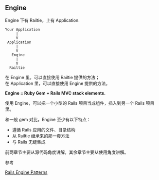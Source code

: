 ## Engine

Engine 下有 Railtie，上有 Application.

```
Your Application
     |
     V
 Application
     |
     V
   Engine
     |
     V
  Railtie
```

在 Engine 里，可以直接使用 Railtie 提供的方法；
<br>
在 Application 里，可以直接使用 Engine 提供的方法。

**Engine = Ruby Gem + Rails MVC stack elements.**

使用 Engine，可以把一个小型的 Rails 项目当成组件，插入到另一个 Rails 项目里。

和一般 gem 对比，Engine 至少有以下特点：

- 遵循 Rails 应用的文件、目录结构
- 从 Railtie 继承来的那一套方法
- 与 Rails 无缝集成

前两章节主要从源代码角度讲解，其余章节主要从使用角度讲解。

参考

[Rails Engine Patterns](http://www.slideshare.net/AndyMaleh/rails-engine-patterns)
